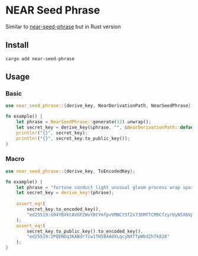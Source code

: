 # NEAR Seed Phrase
Similar to [near-seed-phrase](https://github.com/near/near-seed-phrase) but in Rust version

## Install
```shell
cargo add near-seed-phrase
```

## Usage

### Basic
```rust
use near_seed_phrase::{derive_key, NearDerivationPath, NearSeedPhrase};
```

```rust
fn example() {
    let phrase = NearSeedPhrase::generate(12).unwrap();
    let secret_key = derive_key(&phrase, "", &NearDerivationPath::default()).unwrap();
    println!("{}", secret_key);
    println!("{}", secret_key.to_public_key());
}
```

### Macro
```rust
use near_seed_phrase::{derive_key, ToEncodedKey};
```

```rust
fn example() {
    let phrase = "fortune conduct light unusual gloom process wrap spare season exact anchor devote";
    let secret_key = derive_key!(phrase);
    
    assert_eq!(
        secret_key.to_encoded_key(),
        "ed25519:G94YBVktAVUFZWvYBtYmfpvVMNCtSf2x73bMfTCM9CfzyrUyN5X6VpTqr8QTCHYBTdUfzufDsTy3cR9CfNf74Bv"
    );
    assert_eq!(
        secret_key.to_public_key().to_encoded_key(),
        "ed25519:2PQENDq3KABdr7cw1TH5B4AdXLqcyNXTTpWbdZh7k828"
    );
}
```
